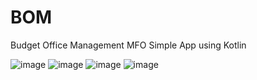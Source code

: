 # BOM
Budget Office Management MFO
Simple App using Kotlin

![image](https://user-images.githubusercontent.com/95513694/219916521-78ad7916-6a0f-42b2-81cd-132a2795bcb1.png)
![image](https://user-images.githubusercontent.com/95513694/219916616-d10bdd6b-b841-4006-9c14-af68738a7f9f.png)
![image](https://user-images.githubusercontent.com/95513694/219916734-1368360d-983d-4fbc-97e0-60cb65af2d31.png)
![image](https://user-images.githubusercontent.com/95513694/219916818-5948d4dc-7c17-4540-9a45-5b7419312e13.png)
